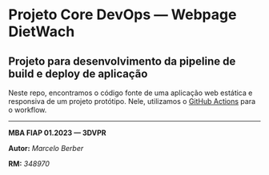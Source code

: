 # Projeto Core DevOps — Webpage DietWach

## Projeto para desenvolvimento da pipeline de build e deploy de aplicação

Neste repo, encontramos o código fonte de uma aplicação web estática e responsiva de um projeto protótipo. Nele, utilizamos o [GitHub Actions](https://docs.github.com/pt/actions) para o workflow.

---

**MBA FIAP 01.2023 — 3DVPR**

**Autor:** *Marcelo Berber*

**RM:** *348970*
